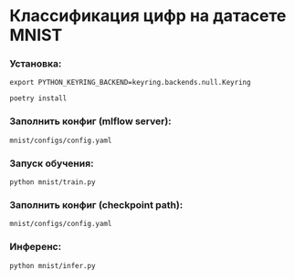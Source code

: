 # Классификация цифр на датасете MNIST

### Установка:

```shell
export PYTHON_KEYRING_BACKEND=keyring.backends.null.Keyring
```

```shell
poetry install
```

### Заполнить конфиг (mlflow server):

`mnist/configs/config.yaml`

### Запуск обучения:

```shell
python mnist/train.py

```

### Заполнить конфиг (checkpoint path):

`mnist/configs/config.yaml`

### Инференс:

```shell
python mnist/infer.py
```

